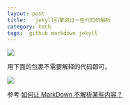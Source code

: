 ```yaml
---
layout: post
title:   jekyll引擎跳过一些代码的解析
category: tech
tags:  github markdown jekyll
---
```

![](/assets/img/github.jpg)

用下面的包裹不需要解释的代码即可。

![](http://7vigrt.com1.z0.glb.clouddn.com/blog/pic/201707/2017-07-30-8.18.10.png)

参考 [如何让 MarkDown 不解析某些内容？](https://www.v2ex.com/t/323402)